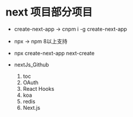 # next 项目部分项目
  - create-next-app -> cnpm i -g create-next-app
  - npx -> npm 8以上支持
  - npx create-next-app next-create


  - nextJs_Github
    1. toc
    2. OAuth
    3. React Hooks
    4. koa
    5. redis
    6. Next.js